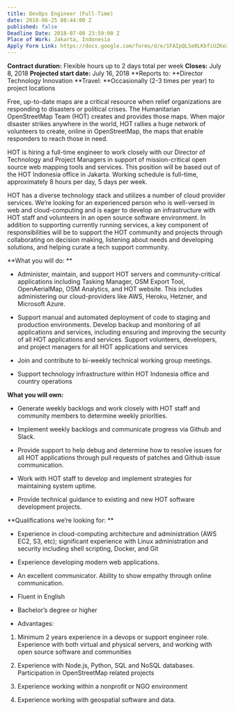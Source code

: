 ```yaml
---
title: DevOps Engineer (Full-Time)
date: 2018-06-25 08:44:00 Z
published: false
Deadline Date: 2018-07-08 23:59:00 Z
Place of Work: Jakarta, Indonesia
Apply Form Link: https://docs.google.com/forms/d/e/1FAIpQLSe0LKbfiUZKeXJHC_FwdQHoNbV18QMEFjXpmipuMJ2o2J1hKw/viewform
---
```


**Contract duration:** Flexible hours up to 2 days total per week
**Closes:** July 8, 2018
**Projected start date:** July 16, 2018
**Reports to: **Director Technology Innovation
**Travel: **Occasionally (2-3 times per year) to project locations

Free, up-to-date maps are a critical resource when relief organizations are responding to disasters or political crises. The Humanitarian OpenStreetMap Team (HOT) creates and provides those maps. When major disaster strikes anywhere in the world, HOT rallies a huge network of volunteers to create, online in OpenStreetMap, the maps that enable responders to reach those in need.

HOT is hiring a full-time engineer to work closely with our Director of Technology and Project Managers in support of mission-critical open source web mapping tools and services. This position will be based out of the HOT Indonesia office in Jakarta. Working schedule is full-time, approximately 8 hours per day, 5 days per week.

HOT has a diverse technology stack and utilizes a number of cloud provider services. We’re looking for an experienced person who is well-versed in web and cloud-computing and is eager to develop an infrastructure with HOT staff and volunteers in an open source software environment. In addition to supporting currently running services, a key component of responsibilities will be to support the HOT community and projects through collaborating on decision making, listening about needs and developing solutions, and helping curate a tech support community.

**What you will do: **

* Administer, maintain, and support HOT servers and community-critical applications including Tasking Manager, OSM Export Tool, OpenAerialMap, OSM Analytics, and HOT website. This includes administering our cloud-providers like AWS, Heroku, Hetzner, and Microsoft Azure.

* Support manual and automated deployment of code to staging and production environments.
  Develop backup and monitoring of all applications and services, including ensuring and improving the security of all HOT applications and services.
  Support volunteers, developers, and project managers for all HOT applications and services

* Join and contribute to bi-weekly technical working group meetings.

* Support technology infrastructure within HOT Indonesia office and country operations

**What you will own:**

* Generate weekly backlogs and work closely with HOT staff and community members to determine weekly priorities.

* Implement weekly backlogs and communicate progress via Github and Slack.

* Provide support to help debug and determine how to resolve issues for all HOT applications through pull requests of patches and Github issue communication.

* Work with HOT staff to develop and implement strategies for maintaining system uptime.

* Provide technical guidance to existing and new HOT software development projects.

**Qualifications we’re looking for: **

* Experience in cloud-computing architecture and administration (AWS EC2, S3, etc); significant experience with Linux administration and security including shell scripting, Docker, and Git

* Experience developing modern web applications.

* An excellent communicator. Ability to show empathy through online communication.

* Fluent in English

* Bachelor’s degree or higher

* Advantages:

1. Minimum 2 years experience in a devops or support engineer role. Experience with both virtual and physical servers, and working with open source software and communities

2. Experience with Node.js, Python, SQL and NoSQL databases.
   Participation in OpenStreetMap related projects

3. Experience working within a nonprofit or NGO environment

4. Experience working with geospatial software and data.